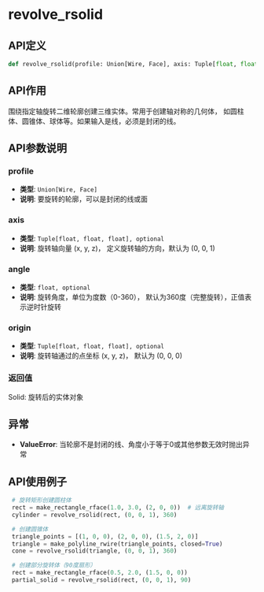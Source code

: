 # revolve_rsolid

## API定义

```python
def revolve_rsolid(profile: Union[Wire, Face], axis: Tuple[float, float, float] = (0, 0, 1), angle: float = 2 * np.pi, origin: Tuple[float, float, float] = (0, 0, 0)) -> Solid
```

## API作用

围绕指定轴旋转二维轮廓创建三维实体。常用于创建轴对称的几何体，
如圆柱体、圆锥体、球体等。如果输入是线，必须是封闭的线。

## API参数说明

### profile

- **类型**: `Union[Wire, Face]`
- **说明**: 要旋转的轮廓，可以是封闭的线或面

### axis

- **类型**: `Tuple[float, float, float], optional`
- **说明**: 旋转轴向量 (x, y, z)， 定义旋转轴的方向，默认为 (0, 0, 1)

### angle

- **类型**: `float, optional`
- **说明**: 旋转角度，单位为度数（0-360）， 默认为360度（完整旋转），正值表示逆时针旋转

### origin

- **类型**: `Tuple[float, float, float], optional`
- **说明**: 旋转轴通过的点坐标 (x, y, z)， 默认为 (0, 0, 0)

### 返回值

Solid: 旋转后的实体对象

## 异常

- **ValueError**: 当轮廓不是封闭的线、角度小于等于0或其他参数无效时抛出异常

## API使用例子

```python
 # 旋转矩形创建圆柱体
 rect = make_rectangle_rface(1.0, 3.0, (2, 0, 0))  # 远离旋转轴
 cylinder = revolve_rsolid(rect, (0, 0, 1), 360)

 # 创建圆锥体
 triangle_points = [(1, 0, 0), (2, 0, 0), (1.5, 2, 0)]
 triangle = make_polyline_rwire(triangle_points, closed=True)
 cone = revolve_rsolid(triangle, (0, 0, 1), 360)

 # 创建部分旋转体（90度扇形）
 rect = make_rectangle_rface(0.5, 2.0, (1.5, 0, 0))
 partial_solid = revolve_rsolid(rect, (0, 0, 1), 90)
```
